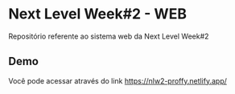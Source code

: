 # Next Level Week#2 - WEB
Repositório referente ao sistema web da Next Level Week#2

## Demo
Você pode acessar através do link https://nlw2-proffy.netlify.app/
